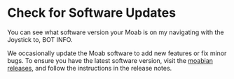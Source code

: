 # Check for Software Updates

You can see what software version your Moab is on my navigating with the Joystick to, BOT INFO.

We occasionally update the Moab software to add new features or fix minor bugs. To ensure you have the latest software version, visit the [moabian releases](https://github.com/microsoft/moabian/releases), and follow the instructions in the release notes.

